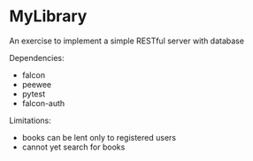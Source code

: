 # MyLibrary
An exercise to implement a simple RESTful server with database

Dependencies:
- falcon
- peewee
- pytest
- falcon-auth

Limitations:
- books can be lent only to registered users
- cannot yet search for books
